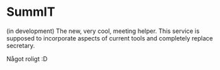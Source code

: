 # SummIT
(in development) The new, very cool, meeting helper. This service is supposed to incorporate aspects of current tools and completely replace secretary.


Något roligt :D